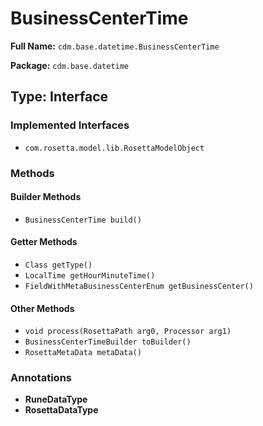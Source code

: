 # BusinessCenterTime

**Full Name:** `cdm.base.datetime.BusinessCenterTime`

**Package:** `cdm.base.datetime`

## Type: Interface

### Implemented Interfaces

- `com.rosetta.model.lib.RosettaModelObject`

### Methods

#### Builder Methods

- `BusinessCenterTime build()`

#### Getter Methods

- `Class getType()`
- `LocalTime getHourMinuteTime()`
- `FieldWithMetaBusinessCenterEnum getBusinessCenter()`

#### Other Methods

- `void process(RosettaPath arg0, Processor arg1)`
- `BusinessCenterTimeBuilder toBuilder()`
- `RosettaMetaData metaData()`

### Annotations

- **RuneDataType**
- **RosettaDataType**

